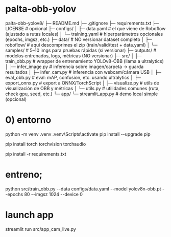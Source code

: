 # palta-obb-yolov




palta-obb-yolov8/
├─ README.md
├─ .gitignore
├─ requirements.txt
├─ LICENSE                        # opcional
├─ configs/
│  ├─ data.yaml                   # el que viene de Roboflow (ajustado a rutas locales)
│  └─ training.yaml               # hiperparámetros opcionales (epochs, imgsz, etc.)
├─ data/                          # NO versionar dataset completo
│  ├─ roboflow/                   # aquí descomprimes el zip (train/valid/test + data.yaml)
│  └─ samples/                    # 5–10 imgs para pruebas rápidas (sí versionar)
├─ outputs/                       # modelos entrenados, logs, métricas (NO versionar)
├─ src/
│  ├─ train_obb.py                # wrapper de entrenamiento YOLOv8-OBB (llama a ultralytics)
│  ├─ infer_image.py              # inferencia sobre imagen/carpeta → guarda resultados
│  ├─ infer_cam.py                # inferencia con webcam/cámara USB
│  ├─ eval_obb.py                 # eval: mAP, confusion, etc. usando ultralytics
│  ├─ export_onnx.py              # export a ONNX/TorchScript
│  ├─ visualize.py                # utils de visualización de OBB y métricas
│  └─ utils.py                    # utilidades comunes (ruta, check gpu, seed, etc.)
└─ app/
   └─ streamlit_app.py            # demo local simple (opcional)


# 0) entorno
python -m venv .venv
.venv\Scripts\activate
pip install --upgrade pip


pip install torch torchvision torchaudio 

pip install -r requirements.txt

# entreno;

python src/train_obb.py --data configs/data.yaml --model yolov8n-obb.pt --epochs 80 --imgsz 1024 --device 0
 

# launch app

streamlit run src/app_cam_live.py
